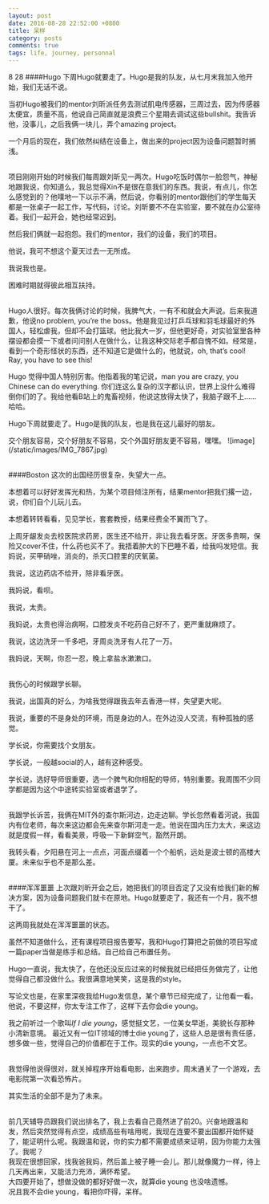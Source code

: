 ```yaml
---
layout: post
date: 2016-08-28 22:52:00 +0800
title: 呆样
category: posts
comments: true
tags: life, journey, personnal
---
```


8 28
####Hugo
下周Hugo就要走了。Hugo是我的队友，从七月末我加入他开始，我们无话不说。

当初Hugo被我们的mentor刘昕派任务去测试肌电传感器，三周过去，因为传感器太便宜，质量不高，他说自己简直就是浪费三个星期去调试这些bullshit。我告诉他，没事儿，之后我俩一块儿，弄个amazing project。

一个月后的现在，我们依然纠结在设备上，做出来的project因为设备问题暂时搁浅。

<br/>
项目刚刚开始的时候我们每周跟刘昕见一两次。Hugo吃饭时偶尔一脸怨气，神秘地跟我说，你知道么，我总觉得Xin不是很在意我们的东西。我说，有点儿，你怎么感觉到的？他噗地一下以示不满，然后说，你看别的mentor跟他们的学生每天都是一张桌子一起工作，写代码，讨论。刘昕要不不在实验室，要不就在办公室待着。我们一起开会，她也经常迟到。

然后我们俩就一起抱怨。我们的mentor，我们的设备，我们的项目。

他说，我可不想这个夏天过去一无所成。

我说我也是。

困难时期就得彼此相互扶持。

<br/>
Hugo人很好。每次我俩讨论的时候，我脾气大，一有不和就会大声说。后来我道歉，他说no problem, you’re the boss。他是我见过打乒乓球和羽毛球最好的外国人，轻松虐我，但却不会打篮球。他比我大一岁，但他更好奇，对实验室里各种摆设都会摸一下或者问问别人在做什么，让我这种交际老手都自愧不如。经常是，看到一个奇形怪状的东西，还不知道它是做什么的，他就说，oh, that’s cool! Ray, you have to see this!

Hugo 觉得中国人特别厉害。他指着我的笔记说，man you are crazy, you Chinese can do everything. 你们连这么复杂的汉字都认识，世界上没什么难得倒你们的了。我给他看B站上的鬼畜视频，他说这放得太快了，我脑子跟不上……哈哈。

Hugo下周就要走了。Hugo是我的队友，也是我在这儿最好的朋友。

交个朋友容易，交个好朋友不容易，交个外国好朋友更不容易，嘿嘿。
![image]
(/static/images/IMG_7867.jpg)

<br/>
####Boston
这次的出国经历很复杂，失望大一点。

本想着可以好好发挥光和热，为某个项目倾注所有，结果mentor把我们撂一边，说，你们自个儿玩儿去。

本想着转转看看，见见学长，套套教授，结果经费全不翼而飞了。

上周牙龈发炎去校医院求药房，医生还不给开，非让我去看牙医。牙医多贵啊，保险又cover不住，什么药也买不了。我捂着肿大的下巴睡不着，给我吗发短信。我妈说，买甲硝唑，消炎的，杀灭口腔里的厌氧菌。

我说，这边药店不给开，除非看牙医。

我妈说，看呗。

我说，太贵。

我妈说，太贵也得治病啊，口腔发炎不吃药自己好不了，更严重就麻烦了。

我说，这边洗牙一千多吧，牙周炎洗牙有人花了一万。

我妈说，天啊，你忍一忍，晚上拿盐水漱漱口。

<br/>
我伤心的时候跟学长聊。

我说，出国真的好么，为啥我觉得跟我去年去香港一样，失望更大呢。

我说，重要的不是身处的环境，而是身边的人。在外边没人交流，有种孤独的感觉。

学长说，你需要找个女朋友。

学长说，一般越social的人，越有这种感受。

学长说，选好导师很重要，选一个脾气和你相配的导师，特别重要。我周围不少同学都是因为这个中途转实验室或者退学了。

<br/>
我跟学长诉苦，我俩在MIT外的查尔斯河边，边走边聊。学长忽然看着河说，我国内有位老师，每次来这边都会先来查尔斯河走一走。他说在国内压力太大，来这边就是度假一样，看看美景，呼吸一下新鲜空气，豁然开朗。

我转头看，夕阳悬在河上一点点，河面点缀着一个个船帆，远处是波士顿的高楼大厦。未来似乎也不是那么差。

<br/>
####浑浑噩噩
上次跟刘昕开会之后，她把我们的项目否定了又没有给我们新的解决方案，因为设备问题我们就卡在原地。Hugo就要走了，我还有一个月，我不想干了。

这两周我就处在浑浑噩噩的状态。

虽然不知道做什么，还有课程项目报告要写，我和Hugo打算把之前做的项目写成一篇paper当做是练手和总结。自己给自己布置任务。

Hugo一直说，我太快了，在他还没反应过来的时候我就已经把任务做完了，让他觉得自己都没做什么。我很满意地笑笑，这是我的style。

写论文也是，在家里深夜我给Hugo发信息，某个章节已经完成了，让他看一看。他说，不要这样，你太专注工作了，这样下去你会die young。

我之前听过一个歌叫<i>If I die young</i>，感觉挺文艺，一位美女早逝，美貌长存那种小清新意境。
最近又有一位IT领域的博士die young了，这些人总是很有责任感，想多做一些，觉得自己的价值都在于工作。现实的die young，一点也不文艺。

<br/>
我觉得他说得很对，就关掉程序开始看电影，出来跑步。周末通关了一个游戏，去电影院第一次看恐怖片。

其实生活的全部不是为了未来。

<br/>
前几天辅导员跟我们说出排名了，我上去看自己竟然进了前20。兴奋地跟温和发，然后突然觉得有点空，成绩高些有啥用呢，我现在连要不要出国都开始怀疑了，能证明什么呢。我跟温和说，你的实力都不需要成绩来证明，因为你能力太强了。我呢？

<br/>
我现在很想回家，找我爸我妈，然后盖上被子睡一会儿。那儿就像魔力一样，待上几天再出来，又能活力充沛，满怀希望。

<br/>
大四要开始了，想做没做的都好好做一次，就算die young 也没啥遗憾。

<br/>
况且我不会die young，看把你吓得，呆样。
